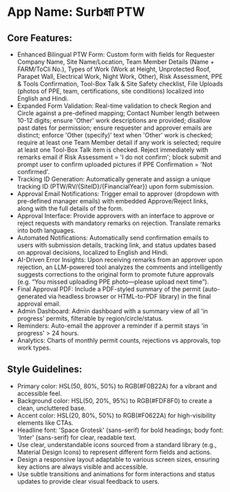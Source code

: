 # **App Name**: Surbक्षा PTW

## Core Features:

- Enhanced Bilingual PTW Form: Custom form with fields for Requester Company Name, Site Name/Location, Team Member Details (Name + FARM/ToCli No.), Types of Work (Work at Height, Unprotected Roof, Parapet Wall, Electrical Work, Night Work, Other), Risk Assessment, PPE & Tools Confirmation, Tool-Box Talk & Site Safety checklist, File Uploads (photos of PPE, team, certifications, site conditions) localized into English and Hindi.
- Expanded Form Validation: Real-time validation to check Region and Circle against a pre-defined mapping; Contact Number length between 10-12 digits; ensure 'Other' work descriptions are provided; disallow past dates for permission; ensure requester and approver emails are distinct; enforce 'Other (specify)' text when 'Other' work is checked; require at least one Team Member detail if any work is selected; require at least one Tool-Box Talk item is checked. Reject immediately with remarks email if Risk Assessment = 'I do not confirm'; block submit and prompt user to confirm uploaded pictures if PPE Confirmation = 'Not confirmed'.
- Tracking ID Generation: Automatically generate and assign a unique tracking ID (PTW/RV/{SiteID}/{FinancialYear}) upon form submission.
- Approval Email Notifications: Trigger email to approver (dropdown with pre-defined manager emails) with embedded Approve/Reject links, along with the full details of the form.
- Approval Interface: Provide approvers with an interface to approve or reject requests with mandatory remarks on rejection. Translate remarks into both languages.
- Automated Notifications: Automatically send confirmation emails to users with submission details, tracking link, and status updates based on approval decisions, localized to English and Hindi.
- AI-Driven Error Insights: Upon receiving remarks from an approver upon rejection, an LLM-powered tool analyzes the comments and intelligently suggests corrections to the original form to promote future approvals (e.g. “You missed uploading PPE photo—please upload next time”).
- Final Approval PDF: Include a PDF-styled summary of the permit (auto-generated via headless browser or HTML-to-PDF library) in the final approval email.
- Admin Dashboard: Admin dashboard with a summary view of all 'in progress' permits, filterable by region/circle/status.
- Reminders: Auto-email the approver a reminder if a permit stays 'in progress' > 24 hours.
- Analytics: Charts of monthly permit counts, rejections vs approvals, top work types.

## Style Guidelines:

- Primary color: HSL(50, 80%, 50%) to RGB(#F0B22A) for a vibrant and accessible feel.
- Background color: HSL(50, 20%, 95%) to RGB(#FDF8F0) to create a clean, uncluttered base.
- Accent color: HSL(20, 80%, 50%) to RGB(#F0622A) for high-visibility elements like CTAs.
- Headline font: 'Space Grotesk' (sans-serif) for bold headings; body font: 'Inter' (sans-serif) for clear, readable text.
- Use clear, understandable icons sourced from a standard library (e.g., Material Design Icons) to represent different form fields and actions.
- Design a responsive layout adaptable to various screen sizes, ensuring key actions are always visible and accessible.
- Use subtle transitions and animations for form interactions and status updates to provide clear visual feedback to users.
